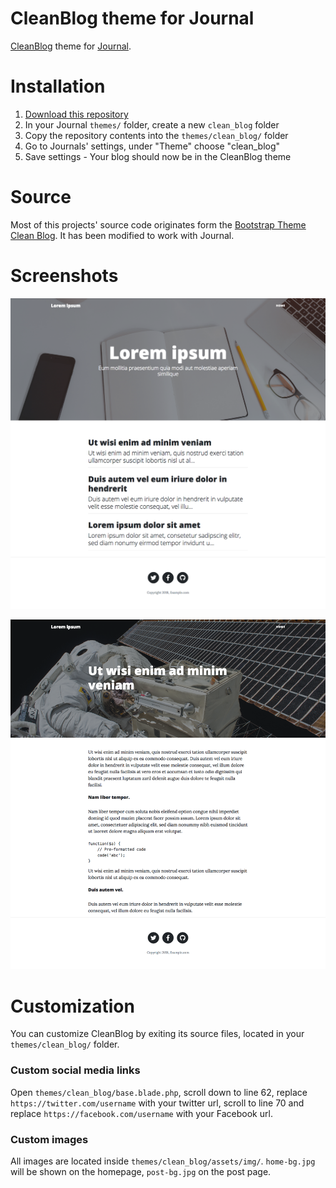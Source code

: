 # CleanBlog theme for Journal
[CleanBlog](https://startbootstrap.com/template-overviews/clean-blog/) theme for [Journal](https://github.com/vantezzen/journal).

# Installation
1. [Download this repository](https://github.com/vantezzen/journal-cleanblog/archive/master.zip)
2. In your Journal `themes/` folder, create a new `clean_blog` folder
3. Copy the repository contents into the `themes/clean_blog/` folder
4. Go to Journals' settings, under "Theme" choose "clean_blog"
5. Save settings - Your blog should now be in the CleanBlog theme

# Source
Most of this projects' source code originates form the [Bootstrap Theme Clean Blog](https://startbootstrap.com/template-overviews/clean-blog/). It has been modified to work with Journal.

# Screenshots
<p align="center"><img src="img/home.png"></p>
<p align="center"><img src="img/post.png"></p>

# Customization
You can customize CleanBlog by exiting its source files, located in your `themes/clean_blog/` folder.
### Custom social media links
Open `themes/clean_blog/base.blade.php`, scroll down to line 62, replace `https://twitter.com/username` with your twitter url, scroll to line 70 and replace `https://facebook.com/username` with your Facebook url.
### Custom images
All images are located inside `themes/clean_blog/assets/img/`. `home-bg.jpg` will be shown on the homepage, `post-bg.jpg` on the post page.
